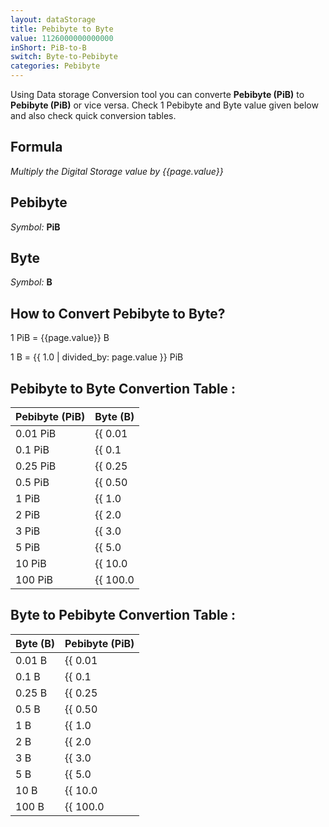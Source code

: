 ```yaml
---
layout: dataStorage
title: Pebibyte to Byte
value: 1126000000000000
inShort: PiB-to-B
switch: Byte-to-Pebibyte
categories: Pebibyte
---
```


Using Data storage Conversion tool you can converte **Pebibyte (PiB)** to **Pebibyte (PiB)** or vice versa. Check 1 Pebibyte and Byte value given below and also check quick conversion tables.

## Formula
*Multiply the Digital Storage value by {{page.value}}*

## Pebibyte
*Symbol:* **PiB**

## Byte
*Symbol:* **B**

## How to Convert Pebibyte to Byte?

1 PiB = {{page.value}} B

1 B = {{ 1.0 | divided_by: page.value }} PiB


## Pebibyte to Byte Convertion Table :

| Pebibyte (PiB) | Byte (B) |
| ---- | ---- |
| 0.01 PiB | {{ 0.01 | times: page.value }} B |
| 0.1 PiB | {{ 0.1 | times: page.value }} B |
| 0.25 PiB | {{ 0.25 | times: page.value }} B |
| 0.5 PiB | {{ 0.50 | times: page.value }} B |
| 1 PiB | {{ 1.0 | times: page.value }} B |
| 2 PiB | {{ 2.0 | times: page.value }} B |
| 3 PiB | {{ 3.0 | times: page.value }} B |
| 5 PiB | {{ 5.0 | times: page.value }} B |
| 10 PiB | {{ 10.0 | times: page.value }} B |
| 100 PiB | {{ 100.0 | times: page.value }} B |

## Byte to Pebibyte Convertion Table :

| Byte (B) | Pebibyte (PiB) |
| ---- | ---- |
| 0.01 B | {{ 0.01 | divided_by: page.value }} PiB |
| 0.1 B | {{ 0.1 | divided_by: page.value }} PiB |
| 0.25 B | {{ 0.25 | divided_by: page.value }} PiB |
| 0.5 B | {{ 0.50 | divided_by: page.value }} PiB |
| 1 B | {{ 1.0 | divided_by: page.value }} PiB |
| 2 B | {{ 2.0 | divided_by: page.value }} PiB |
| 3 B | {{ 3.0 | divided_by: page.value }} PiB |
| 5 B | {{ 5.0 | divided_by: page.value }} PiB |
| 10 B | {{ 10.0 | divided_by: page.value }} PiB |
| 100 B | {{ 100.0 | divided_by: page.value }} PiB |


<script>
document.getElementById('selectInput')[21].selected = true
document.getElementById('selectOutput')[1].selected = true
</script>
